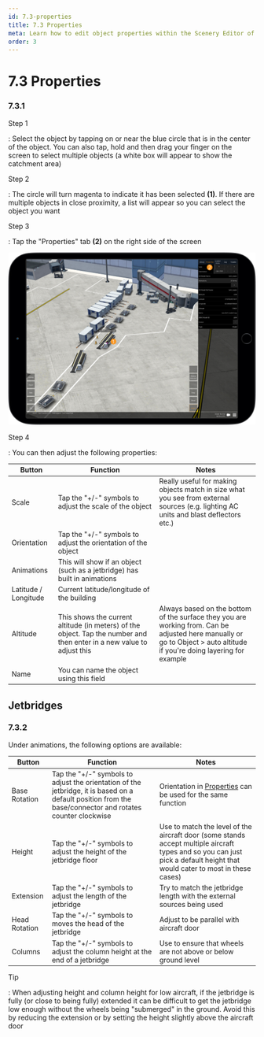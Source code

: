 ```yaml
---
id: 7.3-properties
title: 7.3 Properties
meta: Learn how to edit object properties within the Scenery Editor of Infinite Flight.
order: 3
---
```




# 7.3 Properties

### 7.3.1

Step 1

: Select the object by tapping on or near the blue circle that is in the center of the object. You can also tap, hold and then drag your finger on the screen to select multiple objects (a white box will appear to show the catchment area)



Step 2

: The circle will turn magenta to indicate it has been selected **(1)**. If there are multiple objects in close proximity, a list will appear so you can select the object you want



Step 3

: Tap the "Properties" tab **(2)** on the right side of the screen



![Image 7.3.1.1 - Changing Object Properties](_images/manual/frames/selecting-object-properties.png)



Step 4

: You can then adjust the following properties:



| Button               | Function                                                     | Notes                                                        |
| -------------------- | ------------------------------------------------------------ | ------------------------------------------------------------ |
| Scale                | Tap the "+/-" symbols to adjust the scale of the object      | Really useful for making objects match in size what you see from external sources (e.g. lighting AC units and blast deflectors etc.) |
| Orientation          | Tap the "+/-" symbols to adjust the orientation of the object |                                                              |
| Animations           | This will show if an object (such as a jetbridge) has built in animations |                                                              |
| Latitude / Longitude | Current latitude/longitude of the building                   |                                                              |
| Altitude             | This shows the current altitude (in meters) of the object. Tap the number and then enter in a new value to adjust this | Always based on the bottom of the surface they you are working from. Can be adjusted here manually or go to Object > auto altitude if you're doing layering for example |
| Name                 | You can name the object using this field                     |                                                              |



## Jetbridges

### 7.3.2

Under animations, the following options are available:

| Button        | Function                                                     | Notes                                                        |
| ------------- | ------------------------------------------------------------ | ------------------------------------------------------------ |
| Base Rotation | Tap the "+/-" symbols to adjust the orientation of the jetbridge, it is based on a default position from the base/connector and rotates counter clockwise | Orientation in [Properties](/guide/scenery-editor/user-interface/editor-screen#navigation-bar) can be used for the same function |
| Height        | Tap the "+/-" symbols to adjust the height of the jetbridge floor | Use to match the level of the aircraft door (some stands accept multiple aircraft types and so you can just pick a default height that would cater to most in these cases) |
| Extension     | Tap the "+/-" symbols to adjust the length of the jetbridge  | Try to match the jetbridge length with the external sources being used |
| Head Rotation | Tap the "+/-" symbols to moves the head of the jetbridge     | Adjust to be parallel with aircraft door                     |
| Columns       | Tap the "+/-" symbols to adjust the column height at the end of a jetbridge | Use to ensure that wheels are not above or below ground level |



Tip

: When adjusting height and column height for low aircraft, if the jetbridge is fully (or close to being fully) extended it can be difficult to get the jetbridge low enough without the wheels being "submerged" in the ground. Avoid this by reducing the extension or by setting the height slightly above the aircraft door